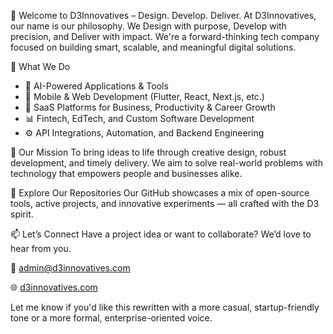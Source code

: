 👋 Welcome to D3Innovatives – Design. Develop. Deliver.
At D3Innovatives, our name is our philosophy. We Design with purpose, Develop with precision, and Deliver with impact. We're a forward-thinking tech company focused on building smart, scalable, and meaningful digital solutions.

🔧 What We Do
- 🤖 AI-Powered Applications & Tools
- 📱 Mobile & Web Development (Flutter, React, Next.js, etc.)
- 💼 SaaS Platforms for Business, Productivity & Career Growth
- 📊 Fintech, EdTech, and Custom Software Development
- ⚙️ API Integrations, Automation, and Backend Engineering

🎯 Our Mission
To bring ideas to life through creative design, robust development, and timely delivery. We aim to solve real-world problems with technology that empowers people and businesses alike.

📂 Explore Our Repositories
Our GitHub showcases a mix of open-source tools, active projects, and innovative experiments — all crafted with the D3 spirit.

📫 Let’s Connect
Have a project idea or want to collaborate? We’d love to hear from you.

📧 admin@d3innovatives.com

🌐 [d3innovatives.com](https://www.d3innovatives.com/)

Let me know if you'd like this rewritten with a more casual, startup-friendly tone or a more formal, enterprise-oriented voice.

<!---
D3-Innovatives/D3-Innovatives is a ✨ special ✨ repository because its `README.md` (this file) appears on your GitHub profile.
You can click the Preview link to take a look at your changes.
--->
